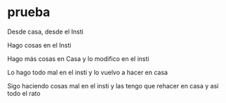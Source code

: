 # prueba
Desde casa, desde el Insti

Hago cosas en el Insti

Hago más cosas en Casa y lo modifico en el insti

Lo hago todo mal en el insti y lo vuelvo a hacer en casa

Sigo haciendo cosas mal en el insti y las tengo que rehacer en casa y así todo el rato 
